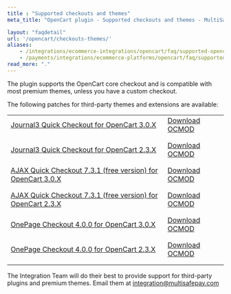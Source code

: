 ```yaml
---
title : "Supported checkouts and themes"
meta_title: "OpenCart plugin - Supported checkouts and themes - MultiSafepay Docs"

layout: "faqdetail"
url: '/opencart/checkouts-themes/'
aliases:
    - /integrations/ecommerce-integrations/opencart/faq/supported-opencart-checkouts/
    - /payments/integrations/ecommerce-platforms/opencart/faq/supported-checkouts-themes/
read_more: "."
---
```


The plugin supports the OpenCart core checkout and is compatible with most premium themes, unless you have a custom checkout.

The following patches for third-party themes and extensions are available:

<table>
    <tbody>
        <tr>
            <td style="padding-bottom: 1rem;"><a href="https://www.journal-theme.com/" target="_blank">Journal3 Quick Checkout for OpenCart 3.0.X</a></td>
            <td style="padding-bottom: 1rem;">
                <a href="/integration/ready-made/opencart/patches/multisafepay-patch-for-journal3-opencart-3.0.X.ocmod.zip" target="_blank" download>
                    Download OCMOD
                </a>
            </td>
        </tr>
        <tr>
            <td style="padding-bottom: 1rem;"><a href="https://www.journal-theme.com/" target="_blank">Journal3 Quick Checkout for OpenCart 2.3.X</a></td>
            <td style="padding-bottom: 1rem;">
                <a href="/integration/ready-made/opencart/patches/multisafepay-patch-for-journal3-opencart-2.3.X.ocmod.zip" target="_blank" download>
                    Download OCMOD
                </a>
            </td>
        </tr>
        <tr>
            <td style="padding-bottom: 1rem;"><a href="https://www.opencart.com/index.php?route=marketplace/extension/info&extension_id=15580" target="_blank">AJAX Quick Checkout 7.3.1 (free version) for OpenCart 3.0.X</a></td>
            <td style="padding-bottom: 1rem;">
                <a href="/integration/ready-made/opencart/patches/multisafepay-patch-for-ajax-quick-checkout-free-version-7.3.1-opencart-3.0.X.ocmod.zip" target="_blank" download>
                    Download OCMOD
                </a>
            </td>
        </tr>
        <tr>
            <td style="padding-bottom: 1rem;"><a href="https://www.opencart.com/index.php?route=marketplace/extension/info&extension_id=15580" target="_blank">AJAX Quick Checkout 7.3.1 (free version) for OpenCart 2.3.X</a></td>
            <td style="padding-bottom: 1rem;">
                <a href="/integration/ready-made/opencart/patches/multisafepay-patch-for-ajax-quick-checkout-free-version-7.3.1-opencart-2.3.X.ocmod.zip" target="_blank" download>
                    Download OCMOD
                </a>
            </td>
        </tr>
        <tr>
            <td style="padding-bottom: 1rem;"><a href="https://www.extensionsbazaar.com/opencart-one-page-checkout" target="_blank">OnePage Checkout 4.0.0 for OpenCart 3.0.X</a></td>
            <td style="padding-bottom: 1rem;">
                <a href="/integration/ready-made/opencart/patches/multisafepay-patch-for-onepage-checkout-4.0.0-opencart-3.0.X.ocmod.zip" target="_blank" download>
                    Download OCMOD
                </a>
            </td>
        </tr>
        <tr>
            <td style="padding-bottom: 1rem;"><a href="https://www.extensionsbazaar.com/opencart-one-page-checkout" target="_blank">OnePage Checkout 4.0.0 for OpenCart 2.3.X</a></td>
            <td style="padding-bottom: 1rem;">
                <a href="/integration/ready-made/opencart/patches/multisafepay-patch-for-onepage-checkout-4.0.0-opencart-2.3.X.ocmod.zip" target="_blank" download>
                    Download OCMOD
                </a>
            </td>
        </tr>
    </tbody>
</table>






The Integration Team will do their best to provide support for third-party plugins and premium themes. Email them at <integration@multisafepay.com>
